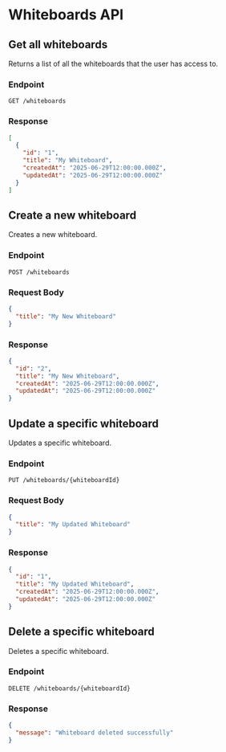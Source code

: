 # Whiteboards API

## Get all whiteboards

Returns a list of all the whiteboards that the user has access to.

### Endpoint

```
GET /whiteboards
```

### Response

```json
[
  {
    "id": "1",
    "title": "My Whiteboard",
    "createdAt": "2025-06-29T12:00:00.000Z",
    "updatedAt": "2025-06-29T12:00:00.000Z"
  }
]
```

## Create a new whiteboard

Creates a new whiteboard.

### Endpoint

```
POST /whiteboards
```

### Request Body

```json
{
  "title": "My New Whiteboard"
}
```

### Response

```json
{
  "id": "2",
  "title": "My New Whiteboard",
  "createdAt": "2025-06-29T12:00:00.000Z",
  "updatedAt": "2025-06-29T12:00:00.000Z"
}
```

## Update a specific whiteboard

Updates a specific whiteboard.

### Endpoint

```
PUT /whiteboards/{whiteboardId}
```

### Request Body

```json
{
  "title": "My Updated Whiteboard"
}
```

### Response

```json
{
  "id": "1",
  "title": "My Updated Whiteboard",
  "createdAt": "2025-06-29T12:00:00.000Z",
  "updatedAt": "2025-06-29T12:00:00.000Z"
}
```

## Delete a specific whiteboard

Deletes a specific whiteboard.

### Endpoint

```
DELETE /whiteboards/{whiteboardId}
```

### Response

```json
{
  "message": "Whiteboard deleted successfully"
}
```
